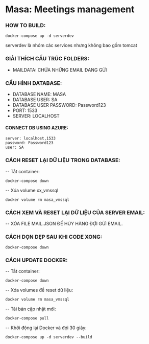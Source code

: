 # Masa: Meetings management

### HOW TO BUILD:
	docker-compose up -d serverdev
serverdev là nhóm các services nhưng không bao gồm tomcat

### GIẢI THÍCH CẤU TRÚC FOLDERS:
- MAILDATA: CHỨA NHỮNG EMAIL ĐANG GỬI

### CẤU HÌNH DATABASE:

- DATABASE NAME: MASA
- DATABASE USER: SA
- DATABASE USER PASSWORD: Password123
- PORT: 1533
- SERVER: LOCALHOST

#### CONNECT DB USING AZURE:

	server: localhost,1533
	password: Password123
	user: SA

### CÁCH RESET LẠI DỮ LIỆU TRONG DATABASE:
-- Tắt container: 

	docker-compose down
-- Xóa volume xx_vmssql
	
	docker volume rm masa_vmssql

### CÁCH XEM VÀ RESET LẠI DỮ LIỆU CỦA SERVER EMAIL:
-- XÓA FILE MAIL.JSON ĐỂ HỦY HÀNG ĐỢI GỬI EMAIL.

### CÁCH DỌN DẸP SAU KHI CODE XONG:
	docker-compose down
	
### CÁCH UPDATE DOCKER:
-- Tắt container: 
	
	docker-compose down
-- Xóa volumes để reset dữ liệu: 
	 
	docker volume rm masa_vmssql
-- Tải bản cập nhật mới:

	docker-compose pull
-- Khởi động lại Docker và đợi 30 giây:

	docker-compose up -d serverdev --build
